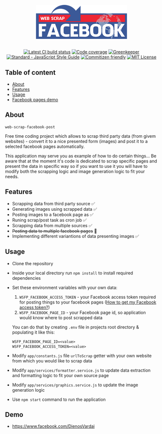 <p align="center">
  <a href="https://github.com/SlimDogs/web-scrap-facebook-post"><img src="https://github.com/SlimDogs/web-scrap-facebook-post/blob/master/docs/assets/logo.png?raw=true" alt="Web scrap -> Facebook" width="300px"></a>
  <br>
  <br>
</p>

<p align="center">
  <a href="#" target="_blank"><img src="https://action-badges.now.sh/TautvydasDerzinskas/web-scrap-facebook-post" alt="Latest CI build status" title="Latest CI build status"></a>
  <a href="https://codecov.io/gh/SlimDogs/web-scrap-facebook-post" target="_blank"><img src="https://codecov.io/gh/SlimDogs/web-scrap-facebook-post/branch/master/graph/badge.svg" alt="Code coverage" title="Code coverage"></a>
  <a href="https://greenkeeper.io" target="_blank"><img src="https://badges.greenkeeper.io/TautvydasDerzinskas/web-scrap-facebook-post.svg" alt="Greenkeeper" title="Greenkeeper"></a>
  <a href="https://standardjs.com" target="_blank"><img src="https://img.shields.io/badge/code_style-standard-brightgreen.svg" alt="Standard - JavaScript Style Guide" title="Standard - JavaScript Style Guide"></a>
  <a href="http://commitizen.github.io/cz-cli" target="_blank"><img src="https://img.shields.io/badge/commitizen-friendly-brightgreen.svg" alt="Commitizen friendly" title="Commitizen friendly"></a>
  <a href="https://opensource.org/licenses/MIT" target="_blank"><img src="https://img.shields.io/badge/license-MIT-blue.svg" alt="MIT License" title="MIT License"></a>
</p>

## Table of content
- [About](#about)
- [Features](#features)
- [Usage](#usage)
- [Facebook pages demo](#demo)

## About
`web-scrap-facebook-post`

Free time coding project which allows to scrap third party data (from givem websites) - convert it to a nice presented form (images) and post it to a selected facebook pages automatically.

This application may serve you as example of how to do certain things... Be aware that at the moment it's code is dedicated to scrap specific pages and present the data in specific way so if you want to use it you will have to modify both the scrapping logic and image generation logic to fit your needs.

## Features
- Scrapping data from third party source ✅
- Generating images using scrapped data ✅
- Posting images to a facebook page as ✅
- Runing scrap/post task as cron job ✅
- Scrapping data from multiple sources ✅
- ~~Posting data to multiple facebook pages~~ 🔨
- Implementing different variantions of data presenting images ✅

## Usage
- Clone the repository
- Inside your local directory run `npm install` to install required dependencies
- Set these environment variables with your own data:
  1. `WSFP_FACEBOOK_ACCESS_TOKEN` - your Facebook access token required for posting things to your facebook pages ([How to get my Facebook access token?](https://stackoverflow.com/questions/17197970/facebook-permanent-page-access-token))
  2. `WSFP_FACEBOOK_PAGE_ID` - your Facebook page id, so application would know where to post scrapped data

  You can do that by creating `.env` file in projects root directory & populating it like this:
  ```
  WSFP_FACEBOOK_PAGE_ID=<value>
  WSFP_FACEBOOK_ACCESS_TOKEN=<value>
  ```
- Modify `app/constants.js` file `urlToScrap` getter with your own website from which you would like to scrap data
- Modify `app/services/formatter.service.js` to update data extraction and formatting logic to fit your own source page
- Modify `app/services/graphics.service.js` to update the image generation logic
- Use `npm start` command to run the application

## Demo
- https://www.facebook.com/DienosVardai


